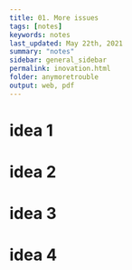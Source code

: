 ```yaml
---
title: 01. More issues
tags: [notes]
keywords: notes
last_updated: May 22th, 2021
summary: "notes"
sidebar: general_sidebar
permalink: inovation.html
folder: anymoretrouble
output: web, pdf
---
```


# idea 1

# idea 2

# idea 3

# idea 4


